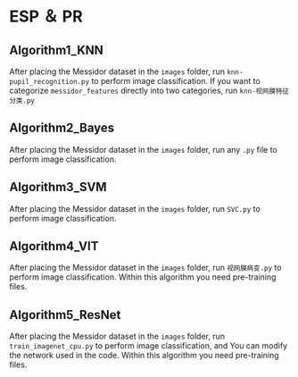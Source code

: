 # ESP ＆ PR
## Algorithm1_KNN
After placing the Messidor dataset in the `images` folder, run `knn-pupil_recognition.py` to perform image classification. If you want to categorize `messidor_features` directly into two categories, run `knn-视网膜特征分类.py`

## Algorithm2_Bayes
After placing the Messidor dataset in the `images` folder, run any `.py` file to perform image classification. 

## Algorithm3_SVM
After placing the Messidor dataset in the `images` folder, run `SVC.py` to perform image classification.

## Algorithm4_VIT
After placing the Messidor dataset in the `images` folder, run `视网膜病变.py` to perform image classification. Within this algorithm you need pre-training files.

## Algorithm5_ResNet
After placing the Messidor dataset in the `images` folder, run `train_imagenet_cpu.py` to perform image classification, and You can modify the network used in the code. Within this algorithm you need pre-training files.
